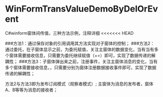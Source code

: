 # WinFormTransValueDemoByDelOrEvent
C#winform窗体间传值，三种方法示例，注释详细
<<<<<<< HEAD

###方法1：通过保存对象的引用调用其方法实现对子窗体的控制；
###方法2：通过委托，在子窗体显示之前，为委托赋值，关注主窗体的数据变化，当有当有多个窗体需要接收信息，只需要为委托继续赋值（+=）即可，实现了数据传递的解耦性；
###方法3：子窗体弹出来之前，注册事件，关注主窗体消息的变化，当有多个窗体需要接收信息，，只需要分别为窗体注册数据接收事件即可，实现了数据传递的解耦性；

方法2与方法3即为发布订阅模式（观察者模式）;
主窗体为消息的发布者，窗体A、B等等为消息的接收者；

